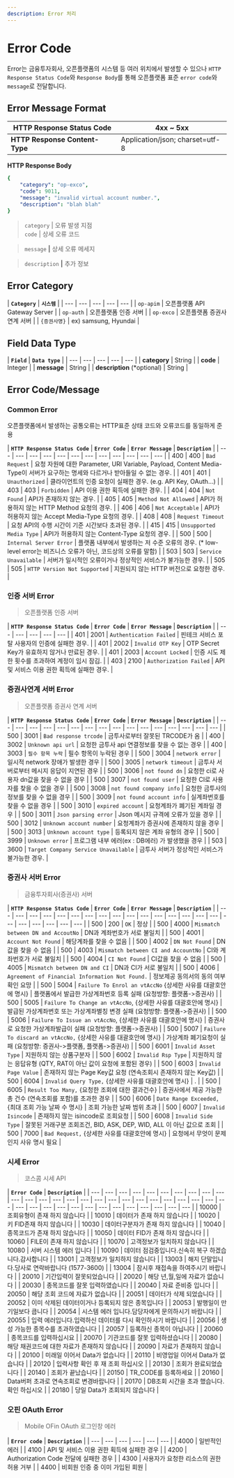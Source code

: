 ```yaml
---
description: Error 처리
---
```


# Error Code

Error는 금융투자회사, 오픈플랫폼의 시스템 등 여러 위치에서 발생할 수 있으나 `HTTP Response Status Code`와 `Response Body`를 통해 오픈플랫폼 표준 `error code`와 `message`로 전달합니다.



## Error Message Format

| **HTTP Response   Status Code** | 4xx ~ 5xx |
| --- | --- |
| **HTTP Response   Content-Type** | Application/json;   charset=utf-8 |

**HTTP Response   Body**  

```yaml
{
    "category": "op-exco",  
    "code": 9011,  
    "message": "invalid virtual account number.",   
    "description": "blah blah"
}
```

> `category`           \|   오류 발생 지점  
> `code`                   \|   상세 오류 코드  
> `message`             **\|**   상세 오류 메세지  
> `description`     **\|**   추가 정보



## Error Category

| **`Category`** | **`시스템`** |
| --- | --- | --- | --- | --- |
| `op-apim` | 오픈플랫폼 API Gateway Server |
| `op-auth` | 오픈플랫폼 인증 서버 |
| `op-exco` | 오픈플랫폼 증권사 연계 서버 |
| `{증권사명}` | ex\) samsung, Hyundai  |



## Field Data Type

| **`Field`** | **`Data type`** |
| --- | --- | --- | --- | --- |
| **category** | String |
| **code** | Integer |
| **message** | String |
| **description** \(\*optional\) | String |



## Error Code/Message

### Common Error

오픈플랫폼에서 발생하는 공통오류는 HTTP표준 상태 코드와 오류코드를 동일하게 준용

| **`HTTP Response Status Code`** | **`Error Code`** | **`Error Message`** | **`Description`** |
| --- | --- | --- | --- | --- | --- | --- | --- | --- | --- | --- | --- |
| 400 | 400 | `Bad Request` | 요청 자원에 대한 Parameter, URI Variable, Payload, Content Media-Type이 서버가 요구하는 명세와 다르거나 받아들일 수 없는 경우. |
| 401 | 401 | `Unauthorized` | 클라이언트의 인증 요청이 실패한 경우. \(e.g. API Key, OAuth…\) |
| 403 | 403 | `Forbidden` | API 이용 권한 획득에 실패한 경우. |
| 404 | 404 | `Not Found` | API가 존재하지 않는 경우. |
| 405 | 405 | `Method Not Allowed` | API가 허용하지 않는 HTTP Method 요청의 경우. |
| 406 | 406 | `Not Acceptable` | API가 허용하지 않는 Accept Media-Type 요청의 경우. |
| 408 | 408 | `Request Timeout` | 요청 API의 수행 시간이 기준 시간보다 초과된 경우. |
| 415 | 415 | `Unsupported Media Type` | API가 허용하지 않는 Content-Type 요청의 경우. |
| 500 | 500 | `Internal Server Error` | 플랫폼 내부에서 발생하는 저 수준 오류의 경우. \(\* low-level error는 비즈니스 오류가 아닌, 코드상의 오류를 말함\) |
| 503 | 503 | `Service Unavailable` | 서버가 일시적인 오류이거나 정상적인 서비스가 불가능한 경우. |
| 505 | 505 | `HTTP Version Not Supported` | 지원되지 않는 HTTP 버전으로 요청한 경우. |



### 인증 서버 Error 

> 오픈플랫폼 인증 서버

| **`HTTP Response Status Code`** | **`Error Code`** | **`Error Message`** | **`Description`** |
| --- | --- | --- | --- | --- |
| 401 | 2001 | `Authentication Failed` | 핀테크 서비스 포탈 사용자의 인증에 실패한 경우. |
| 401 | 2002 | `Invalid OTP Key` | OTP Secret Key가 유효하지 않거나 만료된 경우. |
| 401 | 2003 | `Account Locked` | 인증 시도 제한 횟수를 초과하여 계정이 임시 잠김. |
| 403 | 2100 | `Authorization Failed` | API 및 서비스 이용 권한 획득에 실패한 경우. |



### 증권사연계 서버 Error 

> 오픈플랫폼 증권사 연계 서버

| **`HTTP Response Status Code`** | **`Error Code`** | **`Error Message`** | **`Description`** |
| --- | --- | --- | --- | --- | --- | --- | --- | --- | --- | --- | --- | --- | --- | --- | --- |
| 500 | 3001 | `Bad response trcode` | 금투사로부터 잘못된 TRCODE가 옴 |
| 400 | 3002 | `Unknown api url` | 요청한 금투사 api 연결정보를 찾을 수 없는 경우 |
| 400 | 3003 | `필수 항목 누락` | 필수 항목이 누락된 경우 |
| 500 | 3004 | `network error` | 일시적 network 장애가 발생한 경우 |
| 500 | 3005 | `network timeout` | 금투사 서버로부터 메시지 응답이 지연된 경우 |
| 500 | 3006 | `not found dn` | 요청한 ci로 사용자 dn값을 찾을 수 없을 경우 |
| 500 | 3007 | `not found user` | 요청한 CI로 사용자를 찾을 수 없을 경우 |
| 500 | 3008 | `not found company info` | 요청한 금투사의 정보를 찾을 수 없을 경우 |
| 500 | 3009 | `not found account info` | 실계좌번호를 찾을 수 없을 경우 |
| 500 | 3010 | `expired account` | 요청계좌가 폐기된 계좌일 경우 |
| 500 | 3011 | `Json parsing error` | Json 메시지 규격에 오류가 있을 경우 |
| 500 | 3012 | `Unknown account number` | 요청계좌가 증권사에 존재하지 않을 경우 |
| 500 | 3013 | `Unknown account type` | 등록되지 않은 계좌 유형의 경우 |
| 500 | 3999 | `Unknown error` | 프로그램 내부 에러\(ex : DB에러\) 가 발생했을 경우 |
| 503 | 3600 | `Target Company Service Unavailable` | 금투사 서버가 정상적인 서비스가 불가능한 경우. |



### 증권사 서버 Error 

> 금융투자회사\(증권사\) 서버

| **`HTTP Response Status Code`** | **`Error Code`** | **`Error Message`** | **`Description`** |
| --- | --- | --- | --- | --- | --- | --- | --- | --- | --- | --- | --- | --- | --- | --- | --- | --- | --- | --- | --- | --- | --- |
| 500 | 200 | `OK` | 정상 |
| 500 | 4000 | `Mismatch between DN and AccoutNo` | DN과 계좌번호가 서로 불일치 |
| 500 | 4001 | `Account Not Found` | 해당계좌를 찾을 수 없음 |
| 500 | 4002 | `DN Not Found` | DN값을 찾을 수 없음 |
| 500 | 4003 | `Mismatch between CI and AccountNo` | CI와 계좌번호가 서로 불일치 |
| 500 | 4004 | `CI Not Found` | CI값을 찾을 수 없음 |
| 500 | 4005 | `Mismatch between DN and CI` | DN과 CI가 서로 불일치 |
| 500 | 4006 | `Agreement of Financial Information Not Found.` | 정보제공 동의서의 동의 여부 확인 요망 |
| 500 | 5004 | `Failure To Enrol an vtAccNo` {상세한 사유를 대괄호안에 명시} | 플랫폼에서 발급한 가상계좌번호 등록 실패 \(요청방향: 플랫폼-&gt;증권사\) |
| 500 | 5005 | `Failure To Change an vtAccNo`, {상세한 사유를 대괄호안에 명시} | 발급된 가상계좌번호 또는 가상계좌별칭 변경 실패 \(요청방향: 플랫폼-&gt;증권사\) |
| 500 | 5006 | `Failure To Issue an vtAccNo`, {상세한 사유를 대괄호안에 명시} | 증권사로 요청한 가상계좌발급이 실패 \(요청방향: 플랫폼-&gt;증권사\) |
| 500 | 5007 | `Failure To discard an vtAccNo,` {상세한 사유를 대괄호안에 명시} | 가상계좌 폐기요청이 실패 \(요청방향: 증권사-&gt;플랫폼, 플랫폼-&gt;증권사\) |
| 500 | 6001 | `Invalid Asset Type` | 지원하지 않는 상품구분자 |
| 500 | 6002 | `Invalid Rsp Type` | 지원하지 않는 응답유형 \(QTY, RAT이 아닌 값이 요청에 포함된 경우\) |
| 500 | 6003 | `Invalid Page Value` | 존재하지 않는 Page Key값 요청 \(연속조회시 존재하지 않는 Key값\) |
| 500 | 6004 | `Invalid Query Type,` {상세한 사유를 대괄호안에 명시} |  .  |
| 500 | 6005 | `Result Too Many,` {요청한 조회에 대한 결과건수} | 증권사에서 제공 가능한 총 건수 \(연속조회를 포함\)를 초과한 경우 |
| 500 | 6006 | `Date Range Exceeded,` {최대 조회 가능 날짜 수 명시} | 조회 가능한 날짜 범위 초과 |
| 500 | 6007 | `Invalid Isincode` | 존재하지 않는 isincode로 조회요청 |
| 500 | 6008 | `Invalid Side Type` | 잘못된 거래구분 조회조건, BID, ASK, DEP, WID, ALL 이 아닌 값으로 조회 |
| 500 | 7000 | `Bad Request,` {상세한 사유를 대괄호안에 명시} | 요청에서 무엇이 문제인지 사유 명시 필요 |



### 시세 Error 

> 코스콤 시세 API

| **`Error Code`** | **`Description`** |
| --- | --- | --- | --- | --- | --- | --- | --- | --- | --- | --- | --- | --- | --- | --- | --- | --- | --- | --- | --- | --- | --- | --- | --- | --- | --- | --- | --- | --- | --- | --- | --- | --- | --- | --- | --- | --- | --- | --- |
| 10000 | 조회유형이 존재 하지 않습니다 |
| 10010 | 데이터가 존재 하지 않습니다 |
| 10020 | 키 FID존재 하지 않습니다 |
| 10030 | 데이터구분자가 존재 하지 않습니다 |
| 10040 | 종목코드가 존재 하지 않습니다 |
| 10050 | 데이터 FID가 존재 하지 않습니다 |
| 10060 | FILE이 존재 하지 않습니다 |
| 10070 | 고객정보가 일치하지 않습니다 |
| 10080 | 서버 시스템 에러 입니다 |
| 10090 | 데이터 점검중입니다.신속히 복구 하겠습니다.감사합니다 |
| 13001 | 고객정보가 일치하지 않습니다 |
| 13003 | 해지 단말입니다.당사로 연락바랍니다 \(1577-3600\) |
| 13004 | 잠시후 재접속을 하여주시기 바랍니다 |
| 20010 | 기간입력이 잘못되었습니다 |
| 20020 | 해당 년,월,일에 자료가 없습니다 |
| 20030 | 종목코드를 잘못 입력하였습니다 |
| 20040 | 자료 준비중 입니다 |
| 20050 | 해당 조회 코드에 자료가 없습니다 |
| 20051 | 데이터가 삭제 되었습니다 |
| 20052 | 이미 삭제된 데이터이거나 등록되지 않은 종목입니다 |
| 20053 | 발행일이 만기일보다 큽니다 |
| 20054 | 시스템 에러 입니다.담당자에게 문의하시기 바랍니다 |
| 20055 | 입력 에러입니다.입력하신 데이터를 다시 확인하시기 바랍니다 |
| 20056 | 생성 가능한 종목수를 초과하였습니다 |
| 20057 | 등록하신 종목이 아닙니다 |
| 20060 | 종목코드를 입력하십시요 |
| 20070 | 기관코드를 잘못 입력하셨습니다 |
| 20080 | 해당 채권코드에 대한 자료가 존재하지 않습니다 |
| 20090 | 자료가 존재하지 않습니다 |
| 20100 | 미래일 이어서 Data가 없습니다 |
| 20110 | 비영업일 이어서 Data가 없습니다 |
| 20120 | 입력사항 확인 후 재 조회 하십시오 |
| 20130 | 조회가 완료되었습니다 |
| 20140 | 조회가 끝났습니다 |
| 20150 | TR\_CODE를 등록하세요 |
| 20160 | Data버퍼 초과로 연속조회로 변경바랍니다 |
| 20170 | DB조회 시간을 초과 했습니다. 확인 하십시오 |
| 20180 | 당일 Data가 조회되지 않습니다 |



### 오핀 OAuth Error

> Mobile OFin OAuth 로그인창 에러

| **`Error code`** | **`Description`** |
| --- | --- | --- | --- | --- | --- |
| 4000 | 일반적인 에러 |
| 4100 | API 및 서비스 이용 권한 획득에 실패한 경우 |
| 4200 | Authorization Code 전달에 실패한 경우 |
| 4300 | 사용자가 요청한 리소스의 권한 허용 거부 |
| 4400 | 비회원 인증 중 이미 가입된 회원 |



